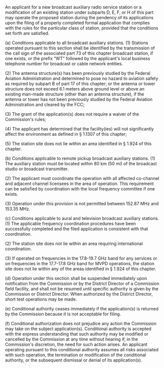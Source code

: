 An applicant for a new broadcast auxiliary radio service station or a modification of an existing station under subparts D, E, F, or H of this part may operate the proposed station during the pendency of its applications upon the filing of a properly completed formal application that complies with the rules for the particular class of station, provided that the conditions set forth are satisfied.

(a) Conditions applicable to all broadcast auxiliary stations. (1) Stations operated pursuant to this section shall be identified by the transmission of the call sign of the associated part 73 of this chapter broadcast station, if one exists, or the prefix “WT” followed by the applicant's local business telephone number for broadcast or cable network entities.

(2) The antenna structure(s) has been previously studied by the Federal Aviation Administration and determined to pose no hazard to aviation safety as required by subpart B of part 17 of this chapter; or the antenna or tower structure does not exceed 6.1 meters above ground level or above an existing man-made structure (other than an antenna structure), if the antenna or tower has not been previously studied by the Federal Aviation Administration and cleared by the FCC;

(3) The grant of the application(s) does not require a waiver of the Commission's rules;

(4) The applicant has determined that the facility(ies) will not significantly affect the environment as defined in § 1.1307 of this chapter;

(5) The station site does not lie within an area identified in § 1.924 of this chapter.

(b) Conditions applicable to remote pickup broadcast auxiliary stations. (1) The auxiliary station must be located within 80 km (50 mi) of the broadcast studio or broadcast transmitter.

(2) The applicant must coordinate the operation with all affected co-channel and adjacent channel licensees in the area of operation. This requirement can be satisfied by coordination with the local frequency committee if one exists.

(3) Operation under this provision is not permitted between 152.87 MHz and 153.35 MHz.

(c) Conditions applicable to aural and television broadcast auxiliary stations. (1) The applicable frequency coordination procedures have been successfully completed and the filed application is consistent with that coordination.

(2) The station site does not lie within an area requiring international coordination.

(3) If operated on frequencies in the 17.8-19.7 GHz band for any services or on frequencies in the 17.7-17.8 GHz band for MVPD operations, the station site does not lie within any of the areas identified in § 1.924 of this chapter.

(d) Operation under this section shall be suspended immediately upon notification from the Commission or by the District Director of a Commission field facility, and shall not be resumed until specific authority is given by the Commission or District Director. When authorized by the District Director, short test operations may be made.

(e) Conditional authority ceases immediately if the application(s) is returned by the Commission because it is not acceptable for filing.

(f) Conditional authorization does not prejudice any action the Commission may take on the subject application(s). Conditional authority is accepted with the express understanding that such authority may be modified or cancelled by the Commission at any time without hearing if, in the Commission's discretion, the need for such action arises. An applicant operating pursuant to this conditional authority assumes all risks associated with such operation, the termination or modification of the conditional authority, or the subsequent dismissal or denial of its application(s).

